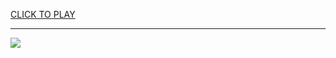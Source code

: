
<a href="https://premium76.site?title=go_game&ref=13M">CLICK TO PLAY</a></h3>
<hr>

<a href="https://premium76.site?title=go_game&ref=13M"><img src="https://clearcache.store/games.png"></a>


